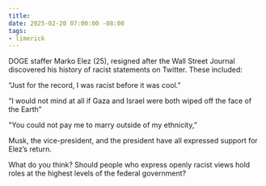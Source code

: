 ```yaml
---
title: 
date: 2025-02-20 07:00:00 -08:00
tags:
- limerick
---
```


DOGE staffer Marko Elez (25), resigned after the Wall Street Journal discovered his history of racist statements on Twitter. These included:

“Just for the record, I was racist before it was cool.”

“I would not mind at all if Gaza and Israel were both wiped off the face of the Earth”

"You could not pay me to marry outside of my ethnicity,”

Musk, the vice-president, and the president have all expressed support for Elez’s return.

What do you think? Should people who express openly racist views hold roles at the highest levels of the federal government?
